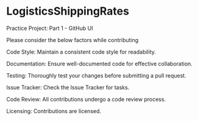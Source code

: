 # LogisticsShippingRates
Practice Project: Part 1 - GitHub UI

Please consider the below factors while contributing


Code Style:
Maintain a consistent code style for readability.  

Documentation:
Ensure well-documented code for effective collaboration.  

Testing:
Thoroughly test your changes before submitting a pull request.  

Issue Tracker:
Check the Issue Tracker for tasks.  

Code Review:
All contributions undergo a code review process.  

Licensing:
Contributions are licensed.
